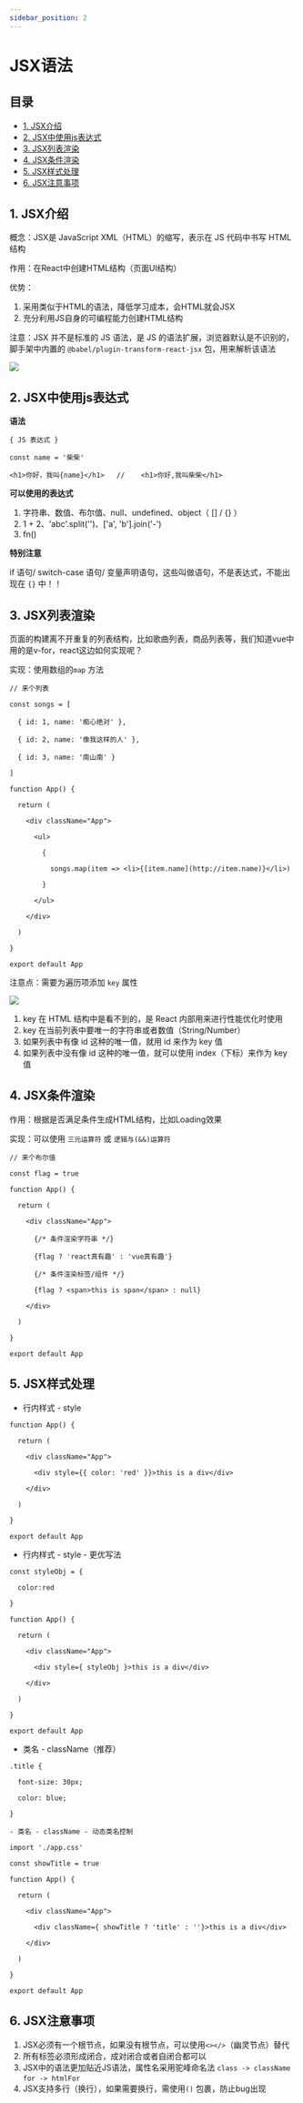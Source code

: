 ```yaml
---
sidebar_position: 2
---
```

# JSX语法

## 目录

- [1. JSX介绍](#1-JSX介绍)
- [2. JSX中使用js表达式](#2-JSX中使用js表达式)
- [3. JSX列表渲染](#3-JSX列表渲染)
- [4. JSX条件渲染](#4-JSX条件渲染)
- [5. JSX样式处理](#5-JSX样式处理)
- [6. JSX注意事项](#6-JSX注意事项)

## 1. JSX介绍

概念：JSX是 JavaScript XML（HTML）的缩写，表示在 JS 代码中书写 HTML 结构

作用：在React中创建HTML结构（页面UI结构）

优势：

1. 采用类似于HTML的语法，降低学习成本，会HTML就会JSX
2. 充分利用JS自身的可编程能力创建HTML结构

注意：JSX 并不是标准的 JS 语法，是 JS 的语法扩展，浏览器默认是不识别的，脚手架中内置的 `@babel/plugin-transform-react-jsx` 包，用来解析该语法

![](https://cdn.nlark.com/yuque/0/2022/png/274425/1654489661908-d354840e-78b8-43ad-a882-8129742c794e.png)

## 2. JSX中使用js表达式

**语法**

`{ JS 表达式 }`

```react&#x20;tsx
const name = '柴柴'

<h1>你好，我叫{name}</h1>   //    <h1>你好,我叫柴柴</h1>
```

**可以使用的表达式**

1. 字符串、数值、布尔值、null、undefined、object（ \[] / {} ）
2. 1 + 2、'abc'.split('')、\['a', 'b'].join('-')
3. fn()

**特别注意**

if 语句/ switch-case 语句/ 变量声明语句，这些叫做语句，不是表达式，不能出现在 `{}` 中！！

## 3. JSX列表渲染

页面的构建离不开重复的列表结构，比如歌曲列表，商品列表等，我们知道vue中用的是v-for，react这边如何实现呢？

实现：使用数组的`map` 方法

```react&#x20;tsx
// 来个列表

const songs = [

  { id: 1, name: '痴心绝对' },

  { id: 2, name: '像我这样的人' },

  { id: 3, name: '南山南' }

]

function App() {

  return (

    <div className="App">

      <ul>

        {

          songs.map(item => <li>{[item.name](http://item.name)}</li>)

        }

      </ul>

    </div>

  )

}

export default App
```

注意点：需要为遍历项添加 `key` 属性

![](https://cdn.nlark.com/yuque/0/2022/png/274425/1654489746660-d500357d-1e62-4016-a25f-d36594fdfead.png)

1. key 在 HTML 结构中是看不到的，是 React 内部用来进行性能优化时使用
2. key 在当前列表中要唯一的字符串或者数值（String/Number）
3. 如果列表中有像 id 这种的唯一值，就用 id 来作为 key 值
4. 如果列表中没有像 id 这种的唯一值，就可以使用 index（下标）来作为 key 值

## 4. JSX条件渲染

作用：根据是否满足条件生成HTML结构，比如Loading效果

实现：可以使用 `三元运算符` 或 `逻辑与(&&)运算符`

```react&#x20;tsx
// 来个布尔值

const flag = true

function App() {

  return (

    <div className="App">

      {/* 条件渲染字符串 */}

      {flag ? 'react真有趣' : 'vue真有趣'}

      {/* 条件渲染标签/组件 */}

      {flag ? <span>this is span</span> : null}

    </div>

  )

}

export default App

```

## 5. JSX样式处理

- 行内样式 - style

```react&#x20;jsx
function App() {

  return (

    <div className="App">

      <div style={{ color: 'red' }}>this is a div</div>

    </div>

  )

}

export default App
```

- 行内样式 - style - 更优写法

```react&#x20;jsx
const styleObj = {

  color:red

}

function App() {

  return (

    <div className="App">

      <div style={ styleObj }>this is a div</div>

    </div>

  )

}

export default App
```

- 类名 - className（推荐） &#x20;

```react&#x20;jsx
.title {

  font-size: 30px;

  color: blue;

}

- 类名 - className - 动态类名控制

import './app.css'

const showTitle = true

function App() {

  return (

    <div className="App">

      <div className={ showTitle ? 'title' : ''}>this is a div</div>

    </div>

  )

}

export default App
```

## 6. JSX注意事项

1. JSX必须有一个根节点，如果没有根节点，可以使用`<></>`（幽灵节点）替代
2. 所有标签必须形成闭合，成对闭合或者自闭合都可以
3. JSX中的语法更加贴近JS语法，属性名采用驼峰命名法 `class -> className` `for -> htmlFor`
4. JSX支持多行（换行），如果需要换行，需使用`()` 包裹，防止bug出现
